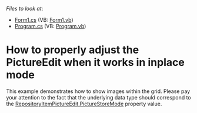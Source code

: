 <!-- default file list -->
*Files to look at*:

* [Form1.cs](./CS/WindowsApplication1/Form1.cs) (VB: [Form1.vb](./VB/WindowsApplication1/Form1.vb))
* [Program.cs](./CS/WindowsApplication1/Program.cs) (VB: [Program.vb](./VB/WindowsApplication1/Program.vb))
<!-- default file list end -->
# How to properly adjust the PictureEdit when it works in inplace mode  


<p>This example demonstrates how to show images within the grid. Please pay your attention to the fact that the underlying data type should correspond to the <a href="http://documentation.devexpress.com/#WindowsForms/DevExpressXtraEditorsRepositoryRepositoryItemPictureEdit_PictureStoreModetopic">RepositoryItemPictureEdit.PictureStoreMode</a> property value.</p>

<br/>


